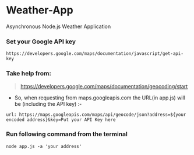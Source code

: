 # Weather-App
Asynchronous Node.js Weather Application

### Set your Google API key
`https://developers.google.com/maps/documentation/javascript/get-api-key`

### Take help from: 
 > https://developers.google.com/maps/documentation/geocoding/start

* So, when requesting from maps.googleapis.com the URL(in app.js) will be (including the API key) :- 

 `url: https://maps.googleapis.com/maps/api/geocode/json?address=${your encoded address}&key=Put your API Key here`

### Run following command from the terminal
`node app.js -a 'your address'`
